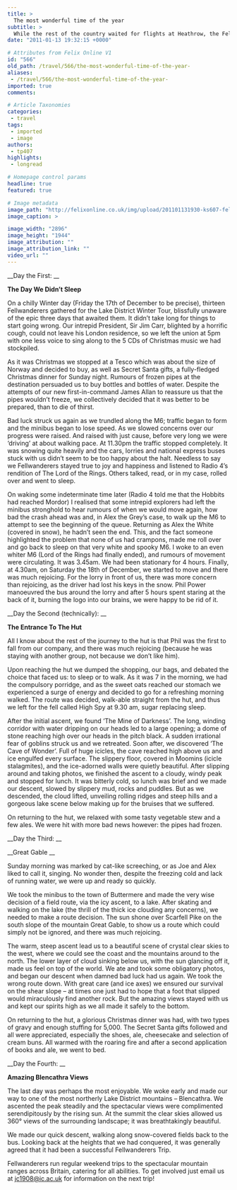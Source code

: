 ```yaml
---
title: >
  The most wonderful time of the year
subtitle: >
  While the rest of the country waited for flights at Heathrow, the Fellwanderers headed for the Lake District
date: "2011-01-13 19:32:15 +0000"

# Attributes from Felix Online V1
id: "566"
old_path: /travel/566/the-most-wonderful-time-of-the-year-
aliases:
 - /travel/566/the-most-wonderful-time-of-the-year-
imported: true
comments:

# Article Taxonomies
categories:
 - travel
tags:
 - imported
 - image
authors:
 - tp407
highlights:
 - longread

# Homepage control params
headline: true
featured: true

# Image metadata
image_path: "http://felixonline.co.uk/img/upload/201101131930-ks607-fellwand.jpg"
image_caption: >

image_width: "2896"
image_height: "1944"
image_attribution: ""
image_attribution_link: ""
video_url: ""
---
```


__Day the First: __

__The Day We Didn’t Sleep__

On a chilly Winter day (Friday the 17th of December to be precise), thirteen Fellwanderers gathered for the Lake District Winter Tour, blissfully unaware of the epic three days that awaited them. It didn’t take long for things to start going wrong. Our intrepid President, Sir Jim Carr, blighted by a horrific cough, could not leave his London residence, so we left the union at 5pm with one less voice to sing along to the 5 CDs of Christmas music we had stockpiled.

As it was Christmas we stopped at a Tesco which was about the size of Norway and decided to buy, as well as Secret Santa gifts, a fully-fledged Christmas dinner for Sunday night. Rumours of frozen pipes at the destination persuaded us to buy bottles and bottles of water. Despite the attempts of our new first-in-command James Allan to reassure us that the pipes wouldn’t freeze, we collectively decided that it was better to be prepared, than to die of thirst.

Bad luck struck us again as we trundled along the M6; traffic began to form and the minibus began to lose speed. As we slowed concerns over our progress were raised. And raised with just cause, before very long we were ‘driving’ at about walking pace. At 11.30pm the traffic stopped completely. It was snowing quite heavily and the cars, lorries and national express buses stuck with us didn’t seem to be too happy about the halt. Needless to say we Fellwanderers stayed true to joy and happiness and listened to Radio 4’s rendition of The Lord of the Rings. Others talked, read, or in my case, rolled over and went to sleep.

On waking some indeterminate time later (Radio 4 told me that the Hobbits had reached Mordor) I realised that some intrepid explorers had left the minibus stronghold to hear rumours of when we would move again, how bad the crash ahead was and, in Alex the Grey’s case, to walk up the M6 to attempt to see the beginning of the queue. Returning as Alex the White (covered in snow), he hadn’t seen the end. This, and the fact someone highlighted the problem that none of us had crampons, made me roll over and go back to sleep on that very white and spooky M6. I woke to an even whiter M6 (Lord of the Rings had finally ended), and rumours of movement were circulating. It was 3.45am. We had been stationary for 4 hours. Finally, at 4.30am, on Saturday the 18th of December, we started to move and there was much rejoicing. For the lorry in front of us, there was more concern than rejoicing, as the driver had lost his keys in the snow. Phil Power manoeuvred the bus around the lorry and after 5 hours spent staring at the back of it, burning the logo into our brains, we were happy to be rid of it.

__Day the Second (technically): __

__The Entrance To The Hut__

All I know about the rest of the journey to the hut is that Phil was the first to fall from our company, and there was much rejoicing (because he was staying with another group, not because we don’t like him).

Upon reaching the hut we dumped the shopping, our bags, and debated the choice that faced us: to sleep or to walk. As it was 7 in the morning, we had the compulsory porridge, and as the sweet oats reached our stomach we experienced a surge of energy and decided to go for a refreshing morning walked. The route was decided, walk-able straight from the hut, and thus we left for the fell called High Spy at 9.30 am, sugar replacing sleep.

After the initial ascent, we found ‘The Mine of Darkness’. The long, winding corridor with water dripping on our heads led to a large opening; a dome of stone reaching high over our heads in the pitch black. A sudden irrational fear of goblins struck us and we retreated. Soon after, we discovered ‘The Cave of Wonder’. Full of huge icicles, the cave reached high above us and ice engulfed every surface. The slippery floor, covered in Moomins (icicle stalagmites), and the ice-adorned walls were quietly beautiful. After slipping around and taking photos, we finished the ascent to a cloudy, windy peak and stopped for lunch. It was bitterly cold, so lunch was brief and we made our descent, slowed by slippery mud, rocks and puddles. But as we descended, the cloud lifted, unveiling rolling ridges and steep hills and a gorgeous lake scene below making up for the bruises that we suffered.

On returning to the hut, we relaxed with some tasty vegetable stew and a few ales. We were hit with more bad news however: the pipes had frozen.

__Day the Third: __

__Great Gable __

Sunday morning was marked by cat-like screeching, or as Joe and Alex liked to call it, singing. No wonder then, despite the freezing cold and lack of running water, we were up and ready so quickly.

We took the minibus to the town of Buttermere and made the very wise decision of a field route, via the icy ascent, to a lake. After skating and walking on the lake (the thrill of the thick ice clouding any concerns), we needed to make a route decision. The sun shone over Scarfell Pike on the south slope of the mountain Great Gable, to show us a route which could simply not be ignored, and there was much rejoicing.

The warm, steep ascent lead us to a beautiful scene of crystal clear skies to the west, where we could see the coast and the mountains around to the north. The lower layer of cloud sinking below us, with the sun glancing off it, made us feel on top of the world. We ate and took some obligatory photos, and began our descent when damned bad luck had us again. We took the wrong route down. With great care (and ice axes) we ensured our survival on the shear slope – at times one just had to hope that a foot that slipped would miraculously find another rock. But the amazing views stayed with us and kept our spirits high as we all made it safely to the bottom.

On returning to the hut, a glorious Christmas dinner was had, with two types of gravy and enough stuffing for 5,000. The Secret Santa gifts followed and all were appreciated, especially the shoes, ale, cheesecake and selection of cream buns. All warmed with the roaring fire and after a second application of books and ale, we went to bed.

__Day the Fourth: __

__Amazing Blencathra Views__

The last day was perhaps the most enjoyable. We woke early and made our way to one of the most northerly Lake District mountains – Blencathra. We ascented the peak steadily and the spectacular views were complimented serendipitously by the rising sun. At the summit the clear skies allowed us 360° views of the surrounding landscape; it was breathtakingly beautiful.

We made our quick descent, walking along snow-covered fields back to the bus. Looking back at the heights that we had conquered, it was generally agreed that it had been a successful Fellwanderers Trip.

Fellwanderers run regular weekend trips to the spectacular mountain ranges across Britain, catering for all abilities. To get involved just email us at jc1908@ic.ac.uk for information on the next trip!
